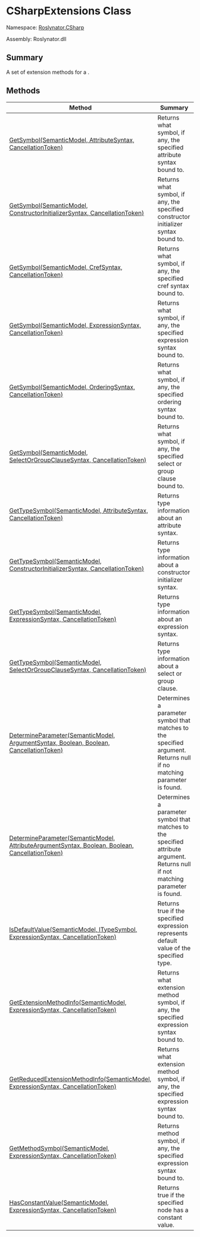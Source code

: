 # CSharpExtensions Class

Namespace: [Roslynator.CSharp](../README.md)

Assembly: Roslynator\.dll

## Summary

A set of extension methods for a \.

## Methods

| Method| Summary|
| --- | --- |
| [GetSymbol(SemanticModel, AttributeSyntax, CancellationToken)](GetSymbol/README.md) | Returns what symbol, if any, the specified attribute syntax bound to\. |
| [GetSymbol(SemanticModel, ConstructorInitializerSyntax, CancellationToken)](GetSymbol/README.md) | Returns what symbol, if any, the specified constructor initializer syntax bound to\. |
| [GetSymbol(SemanticModel, CrefSyntax, CancellationToken)](GetSymbol/README.md) | Returns what symbol, if any, the specified cref syntax bound to\. |
| [GetSymbol(SemanticModel, ExpressionSyntax, CancellationToken)](GetSymbol/README.md) | Returns what symbol, if any, the specified expression syntax bound to\. |
| [GetSymbol(SemanticModel, OrderingSyntax, CancellationToken)](GetSymbol/README.md) | Returns what symbol, if any, the specified ordering syntax bound to\. |
| [GetSymbol(SemanticModel, SelectOrGroupClauseSyntax, CancellationToken)](GetSymbol/README.md) | Returns what symbol, if any, the specified select or group clause bound to\. |
| [GetTypeSymbol(SemanticModel, AttributeSyntax, CancellationToken)](GetTypeSymbol/README.md) | Returns type information about an attribute syntax\. |
| [GetTypeSymbol(SemanticModel, ConstructorInitializerSyntax, CancellationToken)](GetTypeSymbol/README.md) | Returns type information about a constructor initializer syntax\. |
| [GetTypeSymbol(SemanticModel, ExpressionSyntax, CancellationToken)](GetTypeSymbol/README.md) | Returns type information about an expression syntax\. |
| [GetTypeSymbol(SemanticModel, SelectOrGroupClauseSyntax, CancellationToken)](GetTypeSymbol/README.md) | Returns type information about a select or group clause\. |
| [DetermineParameter(SemanticModel, ArgumentSyntax, Boolean, Boolean, CancellationToken)](DetermineParameter/README.md) | Determines a parameter symbol that matches to the specified argument\. Returns null if no matching parameter is found\. |
| [DetermineParameter(SemanticModel, AttributeArgumentSyntax, Boolean, Boolean, CancellationToken)](DetermineParameter/README.md) | Determines a parameter symbol that matches to the specified attribute argument\. Returns null if not matching parameter is found\. |
| [IsDefaultValue(SemanticModel, ITypeSymbol, ExpressionSyntax, CancellationToken)](IsDefaultValue/README.md) | Returns true if the specified expression represents default value of the specified type\. |
| [GetExtensionMethodInfo(SemanticModel, ExpressionSyntax, CancellationToken)](GetExtensionMethodInfo/README.md) | Returns what extension method symbol, if any, the specified expression syntax bound to\. |
| [GetReducedExtensionMethodInfo(SemanticModel, ExpressionSyntax, CancellationToken)](GetReducedExtensionMethodInfo/README.md) | Returns what extension method symbol, if any, the specified expression syntax bound to\. |
| [GetMethodSymbol(SemanticModel, ExpressionSyntax, CancellationToken)](GetMethodSymbol/README.md) | Returns method symbol, if any, the specified expression syntax bound to\. |
| [HasConstantValue(SemanticModel, ExpressionSyntax, CancellationToken)](HasConstantValue/README.md) | Returns true if the specified node has a constant value\. |

